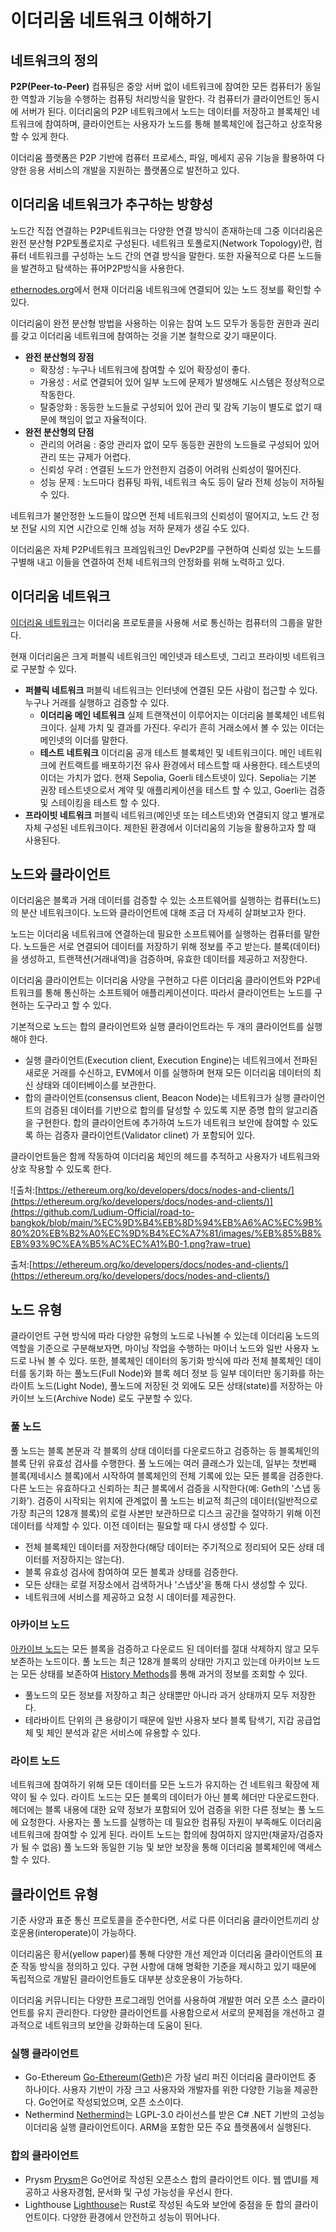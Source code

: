 # 이더리움 네트워크 이해하기

## 네트워크의 정의

**P2P(Peer-to-Peer)** 컴퓨팅은 중앙 서버 없이 네트워크에 참여한 모든 컴퓨터가 동일한 역할과 기능을 수행하는 컴퓨팅 처리방식을 말한다. 각 컴퓨터가 클라이언트인 동시에 서버가 된다. 이더리움의 P2P 네트워크에서 노드는 데이터를 저장하고 블록체인 네트워크에 참여하며, 클라이언트는 사용자가 노드를 통해 블록체인에 접근하고 상호작용할 수 있게 한다.

이더리움 플랫폼은 P2P 기반에 컴퓨터 프로세스, 파일, 메세지 공유 기능을 활용하여 다양한 응용 서비스의 개발을 지원하는 플랫폼으로 발전하고 있다.

## 이더리움 네트워크가 추구하는 방향성

노드간 직접 연결하는 P2P네트워크는 다양한 연결 방식이 존재하는데 그중 이더리움은 완전 분산형 P2P토폴로지로 구성된다. 네트워크 토폴로지(Network Topology)란, 컴퓨터 네트워크를 구성하는 노드 간의 연결 방식을 말한다. 또한 자율적으로 다른 노드들을 발견하고 탐색하는 퓨어P2P방식을 사용한다.

[ethernodes.org](http://ethernodes.org)에서 현재 이더리움 네트워크에 연결되어 있는 노드 정보를 확인할 수 있다.

이더리움이 완전 분산형 방법을 사용하는 이유는 참여 노드 모두가 동등한 권한과 권리를 갖고 이더리움 네트워크에 참여하는 것을 기본 철학으로 갖기 때문이다.

- **완전 분산형의 장점**
    - 확장성 : 누구나 네트워크에 참여할 수 있어 확장성이 좋다.
    - 가용성 : 서로 연결되어 있어 일부 노드에 문제가 발생해도 시스템은 정상적으로 작동한다.
    - 탈중앙화 : 동등한 노드들로 구성되어 있어 관리 및 감독 기능이 별도로 없기 때문에 책임이 없고 자율적이다.
- **완전 분산형의 단점**
    - 관리의 어려움 : 중앙 관리자 없이 모두 동등한 권한의 노드들로 구성되어 있어 관리 또는 규제가 어렵다.
    - 신뢰성 우려 : 연결된 노드가 안전한지 검증이 어려워 신뢰성이 떨어진다.
    - 성능 문제 : 노드마다 컴퓨팅 파워, 네트워크 속도 등이 달라 전체 성능이 저하될 수 있다.

네트워크가 불안정한 노드들이 많으면 전체 네트워크의 신뢰성이 떨어지고, 노드 간 정보 전달 시의 지연 시간으로 인해 성능 저하 문제가 생길 수도 있다. 

이더리움은 자체 P2P네트워크 프레임워크인 DevP2P를 구현하여 신뢰성 있는 노드를 구별해 내고 이들을 연결하여 전체 네트워크의 안정화를 위해 노력하고 있다.

## 이더리움 네트워크

[이더리움 네트워크](https://ethereum.org/ko/developers/docs/networks/)는 이더리움 프로토콜을 사용해 서로 통신하는 컴퓨터의 그룹을 말한다.

현재 이더리움은 크게 퍼블릭 네트워크인 메인넷과 테스트넷, 그리고 프라이빗 네트워크로 구분할 수 있다.

- **퍼블릭 네트워크**
퍼블릭 네트워크는 인터넷에 연결된 모든 사람이 접근할 수 있다. 누구나 거래를 실행하고 검증할 수 있다.
    - **이더리움 메인 네트워크**
    실제 트랜잭션이 이루어지는 이더리움 블록체인 네트워크이다. 실제 가치 및 결과를 가진다. 우리가 흔히 거래소에서 볼 수 있는 이더는 메인넷의 이더를 말한다.
    - **테스트 네트워크**
    이더리움 공개 테스트 블록체인 및 네트워크이다. 메인 네트워크에 컨트랙트를 배포하기전 유사 환경에서 테스트할 때 사용한다. 테스트넷의 이더는 가치가 없다. 현재 Sepolia, Goerli 테스트넷이 있다. Sepolia는 기본 권장 테스트넷으로서 계약 및 애플리케이션을 테스트 할 수 있고, Goerli는 검증 및 스테이킹을 테스트 할 수 있다.
- **프라이빗 네트워크**
퍼블릭 네트워크(메인넷 또는 테스트넷)와 연결되지 않고 별개로 자체 구성된 네트워크이다. 제한된 환경에서 이더리움의 기능을 활용하고자 할 때 사용된다.

## 노드와 클라이언트

이더리움은 블록과 거래 데이터를 검증할 수 있는 소프트웨어를 실행하는 컴퓨터(노드)의 분산 네트워크이다. 노드와 클라이언트에 대해 조금 더 자세히 살펴보고자 한다.

노드는 이더리움 네트워크에 연결하는데 필요한 소프트웨어를 실행하는 컴퓨터를 말한다. 노드들은 서로 연결되어 데이터를 저장하기 위해 정보를 주고 받는다. 블록(데이터)을 생성하고, 트랜잭션(거래내역)을 검증하며, 유효한 데이터를 제공하고 저장한다.

이더리움 클라이언트는 이더리움 사양을 구현하고 다른 이더리움 클라이언트와 P2P네트워크를 통해 통신하는 소프트웨어 애플리케이션이다. 
따라서 클라이언트는 노드를 구현하는 도구라고 할 수 있다.

기본적으로 노드는 합의 클라이언트와 실행 클라이언트라는 두 개의 클라이언트를 실행해야 한다.

- 실행 클라이언트(Execution client, Execution Engine)는 네트워크에서 전파된 새로운 거래를 수신하고, EVM에서 이를 실행하며 현재 모든 이더리움 데이터의 최신 상태와 데이터베이스를 보관한다.
- 합의 클라이언트(consensus client, Beacon Node)는 네트워크가 실행 클라이언트의 검증된 데이터를 기반으로 합의를 달성할 수 있도록 지분 증명 합의 알고리즘을 구현한다. 합의 클라이언트에 추가하여 노드가 네트워크 보안에 참여할 수 있도록 하는 검증자 클라이언트(Validator clinet) 가 포함되어 있다.

클라이언트들은 함께 작동하여 이더리움 체인의 헤드를 추적하고 사용자가 네트워크와 상호 작용할 수 있도록 한다. 

![출처:[https://ethereum.org/ko/developers/docs/nodes-and-clients/](https://ethereum.org/ko/developers/docs/nodes-and-clients/)](https://github.com/Ludium-Official/road-to-bangkok/blob/main/%EC%9D%B4%EB%8D%94%EB%A6%AC%EC%9B%80%20%EB%B2%A0%EC%9D%B4%EC%A7%81/images/%EB%85%B8%EB%93%9C%EA%B5%AC%EC%A1%B0-1.png?raw=true)

출처:[https://ethereum.org/ko/developers/docs/nodes-and-clients/](https://ethereum.org/ko/developers/docs/nodes-and-clients/)

## 노드 유형

클라이언트 구현 방식에 따라 다양한 유형의 노드로 나눠볼 수 있는데 이더리움 노드의 역할을 기준으로 구분해보자면, 마이닝 작업을 수행하는 마이너 노드와 일반 사용자 노드로 나눠 볼 수 있다. 또한, 블록체인 데이터의 동기화 방식에 따라 전체 블록체인 데이터를 동기화 하는 풀노드(Full Node)와 블록 헤더 정보 등 일부 데이터만 동기화를 하는 라이트 노드(Light Node), 풀노드에 저장된 것 외에도 모든 상태(state)를 저장하는 아카이브 노드(Archive Node) 로도 구분할 수 있다.

### 풀 노드

풀 노드는 블록 본문과 각 블록의 상태 데이터를 다운로드하고 검증하는 등 블록체인의 블록 단위 유효성 검사를 수행한다. 풀 노드에는 여러 클래스가 있는데, 일부는 첫번째 블록(제네시스 블록)에서 시작하여 블록체인의 전체 기록에 있는 모든 블록을 검증한다. 다른 노드는 유효하다고 신뢰하는 최근 블록에서 검증을 시작한다(예: Geth의 '스냅 동기화'). 검증이 시작되는 위치에 관계없이 풀 노드는 비교적 최근의 데이터(일반적으로 가장 최근의 128개 블록)의 로컬 사본만 보관하므로 디스크 공간을 절약하기 위해 이전 데이터를 삭제할 수 있다. 이전 데이터는 필요할 때 다시 생성할 수 있다.

- 전체 블록체인 데이터를 저장한다(해당 데이터는 주기적으로 정리되어 모든 상태 데이터를 저장하지는 않는다).
- 블록 유효성 검사에 참여하여 모든 블록과 상태를 검증한다.
- 모든 상태는 로컬 저장소에서 검색하거나 '스냅샷'을 통해 다시 생성할 수 있다.
- 네트워크에 서비스를 제공하고 요청 시 데이터를 제공한다.

### 아카이브 노드

[아카이브 노드](https://ethereum.org/ko/developers/docs/nodes-and-clients/archive-nodes/)는 모든 블록을 검증하고 다운로드 된 데이터를 절대 삭제하지 않고 모두 보존하는 노드이다. 풀 노드는 최근 128개 블록의 상태만 가지고 있는데 아카이브 노드는 모든 상태를 보존하여 [History Methods](https://ethereum.org/en/developers/docs/apis/json-rpc/#history_methods)를 통해 과거의 정보를 조회할 수 있다.

- 풀노드의 모든 정보를 저장하고 최근 상태뿐만 아니라 과거 상태까지 모두 저장한다.
- 테라바이트 단위의 큰 용량이기 때문에 일반 사용자 보다 블록 탐색기, 지갑 공급업체 및 체인 분석과 같은 서비스에 유용할 수 있다.

### 라이트 노드

네트워크에 참여하기 위해 모든 데이터를 모든 노드가 유지하는 건 네트워크 확장에 제약이 될 수 있다. 라이트 노드는 모든 블록의 데이터가 아닌 블록 헤더만 다운로드한다. 헤더에는 블록 내용에 대한 요약 정보가 포함되어 있어 검증을 위한 다른 정보는 풀 노드에 요청한다. 사용자는 풀 노드를 실행하는 데 필요한 컴퓨팅 자원이 부족해도 이더리움 네트워크에 참여할 수 있게 된다. 라이트 노드는 합의에 참여하지 않지만(채굴자/검증자가 될 수 없음) 풀 노드와 동일한 기능 및 보안 보장을 통해 이더리움 블록체인에 액세스할 수 있다.

## 클라이언트 유형

기준 사양과 표준 통신 프로토콜을 준수한다면, 서로 다른 이더리움 클라이언트끼리 상호운용(interoperate)이 가능하다.

이더리움은 황서(yellow paper)를 통해 다양한 개선 제안과 이더리움 클라이언트의 표준 작동 방식을 정의하고 있다. 구현 사항에 대해 명확한 기준을 제시하고 있기 때문에 독립적으로 개발된 클라이언트들도 대부분 상호운용이 가능하다.

이더리움 커뮤니티는 다양한 프로그래밍 언어를 사용하여 개발한 여러 오픈 소스 클라이언트를 유지 관리한다. 다양한 클라이언트를 사용함으로서 서로의 문제점을 개선하고 결과적으로 네트워크의 보안을 강화하는데 도움이 된다.  

### 실행 클라이언트

- Go-Ethereum
[Go-Ethereum(Geth)](https://geth.ethereum.org/docs)은 가장 널리 퍼진 이더리움 클라이언트 중 하나이다. 사용자 기반이 가장 크고 사용자와 개발자를 위한 다양한 기능을 제공한다. Go언어로 작성되었으며, 오픈 소스이다.
- Nethermind
[Nethermind](https://docs.nethermind.io/)는 LGPL-3.0 라이선스를 받은 C# .NET 기반의 고성능 이더리움 실행 클라이언트이다. ARM을 포함한 모든 주요 플랫폼에서 실행된다.

### 합의 클라이언트

- Prysm
[Prysm](https://docs.prylabs.network/docs/getting-started)은 Go언어로 작성된 오픈소스 합의 클라이언트 이다. 웹 앱UI를 제공하고 사용자경험, 문서화 및 구성 가능성을 우선시 한다.
- Lighthouse
[Lighthouse](https://lighthouse.sigmaprime.io/client/why-lighthouse)는 Rust로 작성된 속도와 보안에 중점을 둔 합의 클라이언트이다. 다양한 환경에서 안전하고 성능이 뛰어나다.
